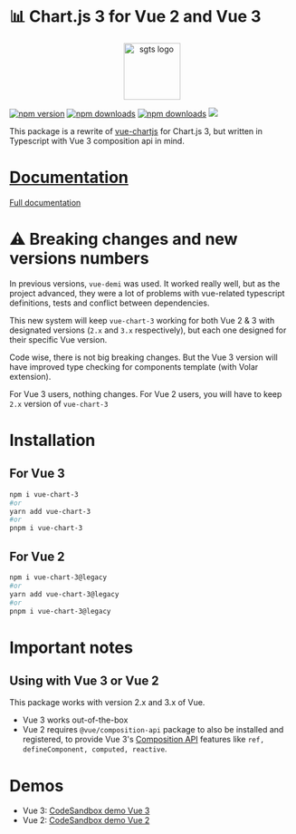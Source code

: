 # 📊 Chart.js 3 for Vue 2 and Vue 3

<p align="center">
  <a href='https://sgts.netlify.com/'>
    <img width='100' src="https://raw.githubusercontent.com/victorgarciaesgi/vue-chart-3/main/media/logo.svg" alt="sgts logo">
  </a>
</p>

[![npm version][npm-version-src]][npm-version-href]
[![npm downloads][npm-downloads-src]][npm-downloads-href]
[![npm downloads][npm-total-downloads-src]][npm-downloads-href]
<img src='https://img.shields.io/npm/l/vue-chart-3.svg'>

[npm-version-src]: https://img.shields.io/npm/v/vue-chart-3.svg
[npm-version-href]: https://www.npmjs.com/package/vue-chart-3
[npm-downloads-src]: https://img.shields.io/npm/dm/vue-chart-3.svg
[npm-total-downloads-src]: https://img.shields.io/npm/dt/vue-chart-3.svg
[npm-downloads-href]: https://www.npmjs.com/package/vue-chart-3

This package is a rewrite of [vue-chartjs](https://github.com/apertureless/vue-chartjs) for Chart.js 3, but written in Typescript with Vue 3 composition api in mind.

# [Documentation](https://vue-chart-3.netlify.app/)

[Full documentation](https://vue-chart-3.netlify.app/)

# ⚠️ Breaking changes and new versions numbers

In previous versions, `vue-demi` was used. It worked really well, but as the project advanced, they were a lot of problems with vue-related typescript definitions, tests and conflict between dependencies.

This new system will keep `vue-chart-3` working for both Vue 2 & 3 with designated versions (`2.x` and `3.x` respectively), but each one designed for their specific Vue version.

Code wise, there is not big breaking changes. But the Vue 3 version will have improved type checking for components template (with Volar extension).

For Vue 3 users, nothing changes.
For Vue 2 users, you will have to keep `2.x` version of `vue-chart-3`

# Installation

## For Vue 3

```bash
npm i vue-chart-3
#or
yarn add vue-chart-3
#or
pnpm i vue-chart-3
```

## For Vue 2

```bash
npm i vue-chart-3@legacy
#or
yarn add vue-chart-3@legacy
#or
pnpm i vue-chart-3@legacy
```

# Important notes

## Using with Vue 3 or Vue 2

This package works with version 2.x and 3.x of Vue.

- Vue 3 works out-of-the-box
- Vue 2 requires `@vue/composition-api` package to also be installed and registered, to provide Vue 3's [Composition API](https://v3.vuejs.org/guide/composition-api-introduction.html) features like `ref, defineComponent, computed, reactive`.

# Demos

- Vue 3: [CodeSandbox demo Vue 3](https://codesandbox.io/s/demo-vue-chart-3-ugynm?file=/src/App.vue)
- Vue 2: [CodeSandbox demo Vue 2](https://codesandbox.io/s/vue-chart-3-vue-2-mw54f?file=/src/App.vue)
